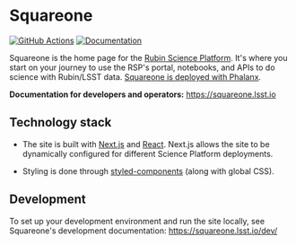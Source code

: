 # Squareone

[![GitHub Actions](https://github.com/lsst-sqre/squareone/actions/workflows/ci.yaml/badge.svg)](https://github.com/lsst-sqre/squareone/actions/) [![Documentation](https://img.shields.io/badge/squareone-lsst.io-brightgreen.svg)](https://squareone.lsst.io)

Squareone is the home page for the [Rubin Science Platform](https://data.lsst.cloud). It's where you start on your journey to use the RSP's portal, notebooks, and APIs to do science with Rubin/LSST data. [Squareone is deployed with Phalanx](https://phalanx.lsst.io/applications/squareone/).

**Documentation for developers and operators:** https://squareone.lsst.io

## Technology stack

- The site is built with [Next.js](https://nextjs.org) and [React](https://reactjs.org). Next.js allows the site to be dynamically configured for different Science Platform deployments.

- Styling is done through [styled-components](https://styled-components.com) (along with global CSS).

## Development

To set up your development environment and run the site locally, see Squareone's development documentation: https://squareone.lsst.io/dev/
